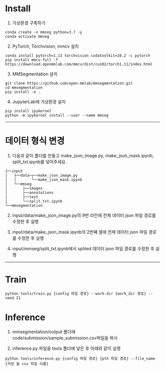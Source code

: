 # Install

1. 가상환경 구축하기

```
conda create -n mmseg python=3.7 -y
conda activate mmseg
```


2. PyTorch, Torchvision, mmcv 설치

```
conda install pytorch=1.11 torchvision cudatoolkit=10.2 -c pytorch
pip install mmcv-full -f https://download.openmmlab.com/mmcv/dist/cu102/torch1.11/index.html
```

3. MMSegmentation 설치

```
git clone https://github.com/open-mmlab/mmsegmentation.git
cd mmsegmentation
pip install -e .
```

4. JupyterLab에 가상환경 설치
```
pip install ipykernel
python -m ipykernel install --user --name mmseg
```



---

# 데이터 형식 변경

1. 다음과 같이 폴더를 만들고 make_json_image.py, make_json_mask.ipynb, split_txt.ipynb를 넣어주세요.
```
├──input
|   ├──data─┬──make_json_image.py
|   |       └──make_json_mask.ipynb
|   └──mmseg               
|       ├──images
|       ├──annotations
|       ├──test 
|       └──split_txt.ipynb
└──mmsegmentation
```

2. input/data/make_json_image.py의 9번 라인에 전체 데이터 json 파일 경로를 수정한 후 실행

3. input/data/make_json_mask.ipynb의 2번째 셀에 전체 데이터 json 파일 경로를 수정한 후 실행

4. input/mmseg/split_txt.ipynb에서 splited 데이터 json 파일 경로를 수정한 후 실행

---

# Train 

```
python tools/train.py {config 파일 경로} --work-dir {work_dir 경로} --seed 21
```

# Inference
1. mmsegmentation/output 폴더에 code/submission/sample_submission.csv파일을 복사

2. inference.py 파일을 tools 폴더에 넣은 후 아래와 같이 실행

```
python tools/inference.py {config 파일 경로} {pth 파일 경로} --file_name {저장 될 csv 파일 이름}
```
